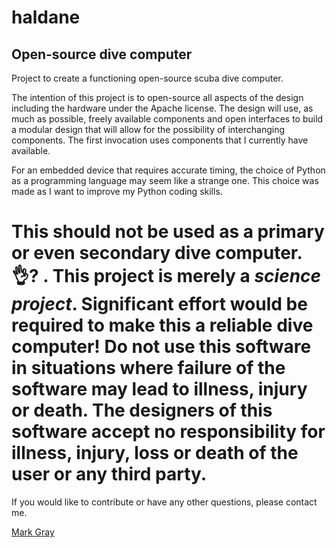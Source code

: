 # haldane
## Open-source dive computer

Project to create a functioning open-source scuba dive computer. 

The intention of this project is to open-source all aspects of the design including the hardware under the Apache license. The design will use, as much as possible, freely available components and open interfaces to build a modular design that will allow for the possibility of interchanging components. The first invocation uses components that I currently have available.

For an embedded device that requires accurate timing, the choice of Python as a programming language may seem like a strange one. This choice was made as I want to improve my Python coding skills.

# This should not be used as a primary or even secondary dive computer. :ok_hand:? . This project is merely a *science project*. Significant effort would be required to make this a reliable dive computer!  Do not use this software in situations where failure of the software may lead to illness, injury or death. The designers of this software accept no responsibility for illness, injury, loss or death of the user or any third party.
 
If you would like to contribute or have any other questions, please contact me.

[Mark Gray](https://openhaldane.wordpress.com/)

